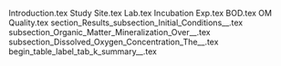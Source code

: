Introduction.tex
Study Site.tex
Lab.tex
Incubation Exp.tex
BOD.tex
OM Quality.tex
section_Results_subsection_Initial_Conditions__.tex
subsection_Organic_Matter_Mineralization_Over__.tex
subsection_Dissolved_Oxygen_Concentration_The__.tex
begin_table_label_tab_k_summary__.tex